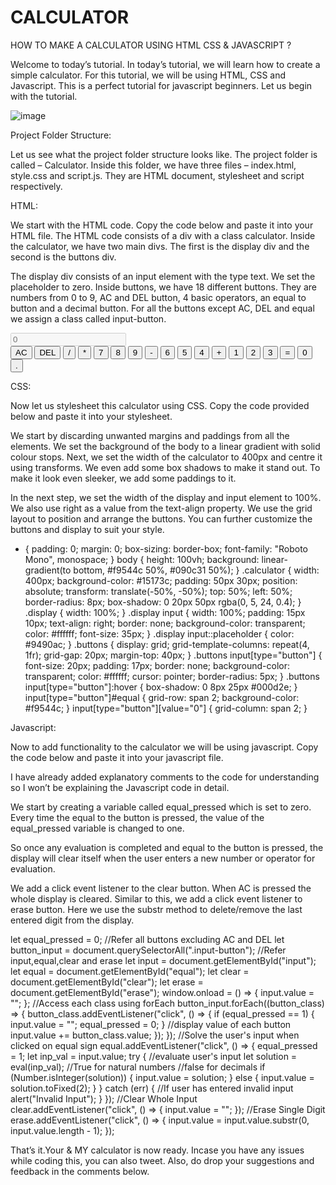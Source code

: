 # CALCULATOR
HOW TO MAKE A CALCULATOR USING HTML CSS & JAVASCRIPT ?

Welcome to today’s tutorial. In today’s tutorial, we will learn how to create a simple calculator. For this tutorial, we will be using HTML, CSS and Javascript. This is a perfect tutorial for javascript beginners. Let us begin with the tutorial.

![image](https://user-images.githubusercontent.com/60469322/164974001-1bd4b520-4543-4c54-a84a-6c9d7df31dc3.png)

Project Folder Structure:

Let us see what the project folder structure looks like. The project folder is called – Calculator. Inside this folder, we have three files – index.html, style.css and script.js. They are HTML document, stylesheet and script respectively.

HTML:

We start with the HTML code. Copy the code below and paste it into your HTML file.
The HTML code consists of a div with a class calculator. Inside the calculator, we have two main divs. The first is the display div and the second is the buttons div.

The display div consists of an input element with the type text. We set the placeholder to zero.
Inside buttons, we have 18 different buttons. They are numbers from 0 to 9, AC and DEL button, 4 basic operators, an equal to button and a decimal button. For all the buttons except AC, DEL and equal we assign a class called input-button.

<!DOCTYPE html>
<html lang="en">
  <head>
     <meta name="viewport" content="width=device-width, initial-scale=1.0" />
    <title>Calculator</title>
    <!-- Google Font -->
    <link
      href="https://fonts.googleapis.com/css2?family=Roboto+Mono:wght@500&display=swap"
      rel="stylesheet"
    />
    <!-- Stylesheet -->
    <link rel="stylesheet" href="style.css" />
  </head>
  <body>
    <div class="calculator">
      <div class="display">
        <input type="text" placeholder="0" id="input" disabled />
      </div>
      <div class="buttons">
        <!-- Full Erase -->
        <input type="button" value="AC" id="clear" />
        <!-- Erase Single Value -->
        <input type="button" value="DEL" id="erase" />
        <input type="button" value="/" class="input-button" />
        <input type="button" value="*" class="input-button" />
        <input type="button" value="7" class="input-button" />
        <input type="button" value="8" class="input-button" />
        <input type="button" value="9" class="input-button" />
        <input type="button" value="-" class="input-button" />
        <input type="button" value="6" class="input-button" />
        <input type="button" value="5" class="input-button" />
        <input type="button" value="4" class="input-button" />
        <input type="button" value="+" class="input-button" />
        <input type="button" value="1" class="input-button" />
        <input type="button" value="2" class="input-button" />
        <input type="button" value="3" class="input-button" />
        <input type="button" value="=" id="equal" />
        <input type="button" value="0" class="input-button" />
        <input type="button" value="." class="input-button" />
      </div>
    </div>
    <!-- Script -->
    <script src="script.js"></script>
  </body>
</html>


CSS:

Now let us stylesheet this calculator using CSS. Copy the code provided below and paste it into your stylesheet.

We start by discarding unwanted margins and paddings from all the elements. We set the background of the body to a linear gradient with solid colour stops.
Next, we set the width of the calculator to 400px and centre it using transforms. We even add some box shadows to make it stand out. To make it look even sleeker, we add some paddings to it.

In the next step, we set the width of the display and input element to 100%. We also use right as a value from the text-align property. We use the grid layout to position and arrange the buttons. You can further customize the buttons and display to suit your style.

* {
  padding: 0;
  margin: 0;
  box-sizing: border-box;
  font-family: "Roboto Mono", monospace;
}
body {
  height: 100vh;
  background: linear-gradient(to bottom, #f9544c 50%, #090c31 50%);
}
.calculator {
  width: 400px;
  background-color: #15173c;
  padding: 50px 30px;
  position: absolute;
  transform: translate(-50%, -50%);
  top: 50%;
  left: 50%;
  border-radius: 8px;
  box-shadow: 0 20px 50px rgba(0, 5, 24, 0.4);
}
.display {
  width: 100%;
}
.display input {
  width: 100%;
  padding: 15px 10px;
  text-align: right;
  border: none;
  background-color: transparent;
  color: #ffffff;
  font-size: 35px;
}
.display input::placeholder {
  color: #9490ac;
}
.buttons {
  display: grid;
  grid-template-columns: repeat(4, 1fr);
  grid-gap: 20px;
  margin-top: 40px;
}
.buttons input[type="button"] {
  font-size: 20px;
  padding: 17px;
  border: none;
  background-color: transparent;
  color: #ffffff;
  cursor: pointer;
  border-radius: 5px;
}
.buttons input[type="button"]:hover {
  box-shadow: 0 8px 25px #000d2e;
}
input[type="button"]#equal {
  grid-row: span 2;
  background-color: #f9544c;
}
input[type="button"][value="0"] {
  grid-column: span 2;
}

Javascript:

Now to add functionality to the calculator we will be using javascript. Copy the code below and paste it into your javascript file.

I have already added explanatory comments to the code for understanding so I won’t be explaining the Javascript code in detail.


We start by creating a variable called equal_pressed which is set to zero. Every time the equal to the button is pressed, the value of the equal_pressed variable is changed to one.

So once any evaluation is completed and equal to the button is pressed, the display will clear itself when the user enters a new number or operator for evaluation.

We add a click event listener to the clear button. When AC is pressed the whole display is cleared. Similar to this, we add a click event listener to erase button. Here we use the substr method to delete/remove the last entered digit from the display.

let equal_pressed = 0;
//Refer all buttons excluding AC and DEL
let button_input = document.querySelectorAll(".input-button");
//Refer input,equal,clear and erase
let input = document.getElementById("input");
let equal = document.getElementById("equal");
let clear = document.getElementById("clear");
let erase = document.getElementById("erase");
window.onload = () => {
  input.value = "";
};
//Access each class using forEach
button_input.forEach((button_class) => {
  button_class.addEventListener("click", () => {
    if (equal_pressed == 1) {
      input.value = "";
      equal_pressed = 0;
    }
    //display value of each button
    input.value += button_class.value;
  });
});
//Solve the user's input when clicked on equal sign
equal.addEventListener("click", () => {
  equal_pressed = 1;
  let inp_val = input.value;
  try {
    //evaluate user's input
    let solution = eval(inp_val);
    //True for natural numbers
    //false for decimals
    if (Number.isInteger(solution)) {
      input.value = solution;
    } else {
      input.value = solution.toFixed(2);
    }
  } catch (err) {
    //If user has entered invalid input
    alert("Invalid Input");
  }
});
//Clear Whole Input
clear.addEventListener("click", () => {
  input.value = "";
});
//Erase Single Digit
erase.addEventListener("click", () => {
  input.value = input.value.substr(0, input.value.length - 1);
});

That’s it.Your & MY calculator is now ready. Incase you have any issues while coding this, you can also tweet. Also, do drop your suggestions and feedback in the comments below.


